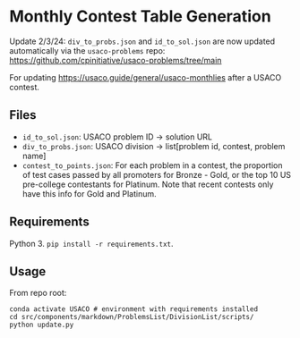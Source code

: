 # Monthly Contest Table Generation

Update 2/3/24: `div_to_probs.json` and `id_to_sol.json` are now updated
automatically via the `usaco-problems` repo:
https://github.com/cpinitiative/usaco-problems/tree/main

For updating https://usaco.guide/general/usaco-monthlies after a USACO contest.

## Files

- `id_to_sol.json`: USACO problem ID -> solution URL
- `div_to_probs.json`: USACO division -> list[problem id, contest, problem name]
- `contest_to_points.json`: For each problem in a contest, the proportion of
  test cases passed by all promoters for Bronze - Gold, or the top 10 US
  pre-college contestants for Platinum. Note that recent contests only have this
  info for Gold and Platinum.

## Requirements

Python 3. `pip install -r requirements.txt`.

## Usage

From repo root:

```
conda activate USACO # environment with requirements installed
cd src/components/markdown/ProblemsList/DivisionList/scripts/
python update.py
```
